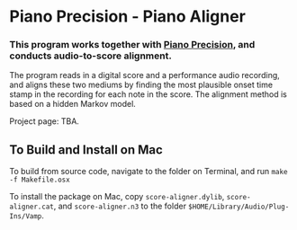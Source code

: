 
Piano Precision - Piano Aligner
================

### This program works together with [Piano Precision](https://github.com/yucongj/piano-precision), and conducts audio-to-score alignment.

The program reads in a digital score and a performance audio recording, and aligns these two mediums by finding the most plausible onset time stamp in the recording for each note in the score. The alignment method is based on a hidden Markov model.

Project page: TBA.

## To Build and Install on Mac
To build from source code, navigate to the folder on Terminal, and run `make -f Makefile.osx`


To install the package on Mac, copy `score-aligner.dylib`, `score-aligner.cat`, and `score-aligner.n3` to the folder `$HOME/Library/Audio/Plug-Ins/Vamp`.
